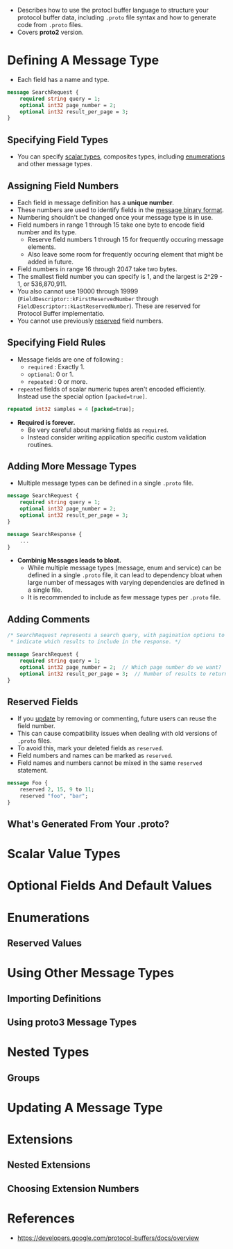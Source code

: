 * Describes how to use the protocl buffer language to structure your protocol buffer data, including `.proto` file syntax and how to generate code from `.proto` files.
* Covers **proto2** version.
# Defining A Message Type
* Each field has a name and type.
```protobuf
message SearchRequest {
	required string query = 1;
	optional int32 page_number = 2;
	optional int32 result_per_page = 3;
}
```
## Specifying Field Types
* You can specify [scalar types](https://github.com/pravsemilo/protocol-buffers-notes/blob/master/Guides/README.md#scalar-value-types), composites types, including [enumerations](https://github.com/pravsemilo/protocol-buffers-notes/blob/master/Guides/README.md#enumerations) and other message types.
## Assigning Field Numbers
* Each field in message definition has a **unique number**.
* These numbers are used to identify fields in the [message binary format](https://github.com/pravsemilo/protocol-buffers-notes/blob/master/Guides/Encoding.md).
* Numbering shouldn't be changed once your message type is in use.
* Field numbers in range 1 through 15 take one byte to encode field number and its type.
	* Reserve field numbers 1 through 15 for frequently occuring message elements.
	* Also leave some room for frequently occuring element that might be added in future.
* Field numbers in range 16 through 2047 take two bytes.
* The smallest field number you can specify is 1, and the largest is 2^29 - 1, or 536,870,911.
* You also cannot use 19000 through 19999 (`FieldDescriptor::kFirstReservedNumber` through `FieldDescriptor::kLastReservedNumber`). These are reserved for Protocol Buffer implementatio.
* You cannot use previously [reserved](https://github.com/pravsemilo/protocol-buffers-notes/blob/master/Guides/README.md#reserved-fields) field numbers.
## Specifying Field Rules
* Message fields are one of following : 
	* `required` : Exactly 1.
	* `optional`: 0 or 1.
	* `repeated` : 0 or more.
* `repeated` fields of scalar numeric tupes aren't encoded efficiently. Instead use the special option `[packed=true]`.
```protobuf
repeated int32 samples = 4 [packed=true];
```
* **Required is forever.**
	* Be very careful about marking fields as `required`.
	* Instead consider writing application specific custom validation routines.
## Adding More Message Types
* Multiple message types can be defined in a single `.proto` file.
```protobuf
message SearchRequest {
	required string query = 1;
	optional int32 page_number = 2;
	optional int32 result_per_page = 3;
}

message SearchResponse {
	...
}
```
* **Combinig Messages leads to bloat.**
	* While multiple message types (message, enum and service) can be defined in a single `.proto` file, it can lead to dependency bloat when large number of messages with varying dependencies are defined in a single file.
	* It is recommended to include as few message types per `.proto` file.
## Adding Comments
```protobuf
/* SearchRequest represents a search query, with pagination options to
 * indicate which results to include in the response. */

message SearchRequest {
	required string query = 1;
	optional int32 page_number = 2;  // Which page number do we want?
	optional int32 result_per_page = 3;  // Number of results to return per page.
}
```
## Reserved Fields
* If you [update](https://github.com/pravsemilo/protocol-buffers-notes/blob/master/Guides/README.md#updating-a-message-type) by removing or commenting, future users can reuse the field number.
* This can cause compatibility issues when dealing with old versions of `.proto` files.
* To avoid this, mark your deleted fields as `reserved`.
* Field numbers and names can be marked as `reserved`.
* Field names and numbers cannot be mixed in the same `reserved` statement.
```protobuf
message Foo {
	reserved 2, 15, 9 to 11;
	reserved "foo", "bar";
}
```
## What's Generated From Your .proto?
# Scalar Value Types
# Optional Fields And Default Values
# Enumerations
## Reserved Values
# Using Other Message Types
## Importing Definitions
## Using proto3 Message Types
# Nested Types
## Groups
# Updating A Message Type
# Extensions
## Nested Extensions
## Choosing Extension Numbers
# References
* https://developers.google.com/protocol-buffers/docs/overview
